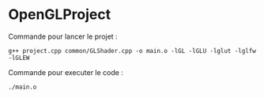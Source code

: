 # OpenGLProject

Commande pour lancer le projet : 

```
g++ project.cpp common/GLShader.cpp -o main.o -lGL -lGLU -lglut -lglfw -lGLEW
```

Commande pour executer le code :

```
./main.o
```
